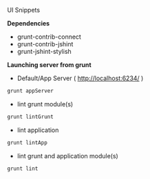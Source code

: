 UI Snippets

**Dependencies**
* grunt-contrib-connect
* grunt-contrib-jshint
* grunt-jshint-stylish

**Launching server from grunt**
* Default/App Server ( [http://localhost:6234/](http://localhost:6234/) )
```bash
grunt appServer
```
* lint grunt module(s)
```bash
grunt lintGrunt
```
* lint application
```bash
grunt lintApp
```
* lint grunt and application module(s)
```bash
grunt lint
```
